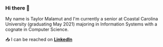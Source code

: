 ### Hi there 👋

My name is Taylor Malamut and I'm currently a senior at Coastal Carolina University (graduating May 2021) majoring in Information Systems with a cognate in Computer Science.

:inbox_tray: I can be reached on [**LinkedIn**](https://www.linkedin.com/in/tmalamut)

<!--
**tmalamut/tmalamut** is a ✨ _special_ ✨ repository because its `README.md` (this file) appears on your GitHub profile.

Here are some ideas to get you started:

- 🔭 I’m currently working on ...
- 👯 I’m looking to collaborate on ...
- 🤔 I’m looking for help with ...
- 💬 Ask me about ...
- 📫 How to reach me: ...
- 😄 Pronouns: ...
- ⚡ Fun fact: ...
-->
